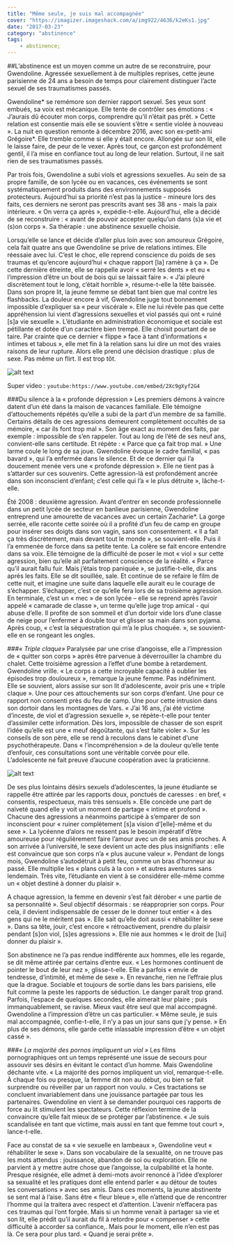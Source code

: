 ```yaml
---
title: "Même seule, je suis mal accompagnée"
cover: "https://imagizer.imageshack.com/a/img922/4636/k2eKs1.jpg"
date: "2017-03-23"
category: "abstinence"
tags:
    - abstinence;
---
```

##L’abstinence est un moyen comme un autre de se reconstruire, pour Gwendoline. Agressée sexuellement à de multiples reprises, cette jeune parisienne de 24 ans a besoin de temps pour clairement distinguer l’acte sexuel de ses traumatismes passés.

Gwendoline* se remémore son dernier rapport sexuel. Ses yeux sont embués, sa voix est mécanique. Elle tente de contrôler ses émotions : « J’aurais dû écouter mon corps, comprendre qu’il n’était pas prêt. » Cette relation est consentie mais elle se souvient s’être « sentie violée à nouveau ». La nuit en question remonte à décembre 2016, avec son ex-petit-ami Grégoire*. Elle tremble comme si elle y était encore. Allongée sur son lit, elle le laisse faire, de peur de le vexer. Après tout, ce garçon est profondément gentil, il l’a mise en confiance tout au long de leur relation. Surtout, il ne sait rien de ses traumatismes passés.

Par trois fois, Gwendoline a subi viols et agressions sexuelles. Au sein de sa propre famille, de son lycée ou en vacances, ces événements se sont systématiquement produits dans des environnements supposés protecteurs. Aujourd’hui sa priorité n’est pas la justice -  mineure lors des faits, ces derniers ne seront pas prescrits avant ses 38 ans -  mais la paix intérieure. « On verra ça après », expédie-t-elle. Aujourd’hui, elle a décidé de se reconstruire : « avant de pouvoir accepter quelqu’un dans (s)a vie et (s)on corps ». Sa thérapie : une abstinence sexuelle choisie.

Lorsqu’elle se lance et décide d’aller plus loin avec son amoureux Grégoire, cela fait quatre ans que Gwendoline se prive de relations intimes. Elle réessaie avec lui. C’est le choc, elle reprend conscience du poids de ses traumas et qu’encore aujourd’hui « chaque rapport [la] ramène à ça ». De cette dernière étreinte, elle se rappelle avoir « serré les dents » et eu « l’impression d’être un bout de bois qui se laissait faire ». « J’ai pleuré discrètement tout le long, c’était horrible », résume-t-elle la tête baissée. Dans son propre lit, la jeune femme se débat tant bien que mal contre les flashbacks. La douleur encore à vif, Gwendoline juge tout bonnement impossible d’expliquer sa « peur viscérale ». Elle ne lui révèle pas que cette appréhension lui vient d’agressions sexuelles et viol passés qui ont « ruiné [s]a vie sexuelle ». L’étudiante en administration économique et sociale est pétillante et dotée d’un caractère bien trempé. Elle choisit pourtant de se taire. Par crainte que ce dernier « flippe » face à tant d’informations « intimes et tabous », elle met fin à la relation sans lui dire un mot des vraies raisons de leur rupture. Alors elle prend une décision drastique : plus de sexe. Pas même un flirt. Il est trop tôt.  


![alt text](https://imagizer.imageshack.us/a/img923/5594/PzX1vo.jpg "Je suis une imageeeeee")

Super video :
`youtube:https://www.youtube.com/embed/2Xc9gXyf2G4`

###Du silence à la « profonde dépression »
Les premiers démons à vaincre datent d’un été dans la maison de vacances familiale. Elle témoigne d’attouchements répétés qu’elle a subi de la part d’un membre de sa famille. Certains détails de ces agressions demeurent complètement occultés de sa mémoire, « car ils font trop mal ». Son âge exact au moment des faits, par exemple : impossible de s’en rappeler. Tout au long de l’été de ses neuf ans, convient-elle sans certitude. Et répète : « Parce que ça fait trop mal. » Une larme coule le long de sa joue. Gwendoline évoque le cadre familial, « pas bavard », qui l’a enfermée dans le silence. Et de ce dernier qui l’a doucement menée vers une « profonde dépression ». Elle ne tient pas à s’attarder sur ces souvenirs. Cette agression-là est profondément ancrée dans son inconscient d’enfant; c’est celle qui l’a « le plus détruite », lâche-t-elle.

Été 2008 : deuxième agression. Avant d’entrer en seconde professionnelle dans un petit lycée de secteur en banlieue parisienne, Gwendoline entreprend une amourette de vacances avec un certain Zacharie*. La gorge serrée, elle raconte cette soirée où il a profité d’un feu de camp en groupe pour insérer ses doigts dans son vagin, sans son consentement. « Il a fait ça très discrètement, mais devant tout le monde », se souvient-elle. Puis il l’a emmenée de force dans sa petite tente. La colère se fait encore entendre dans sa voix. Elle témoigne de la difficulté de poser le mot « viol » sur cette agression, bien qu’elle ait parfaitement conscience de la réalité. « Parce qu’il aurait fallu fuir. Mais j’étais trop paniquée », se justifie-t-elle, dix ans après les faits. Elle se dit souillée, sale. Et continue de se refaire le film de cette nuit, et imagine une suite dans laquelle elle aurait eu le courage de s’échapper. S’échapper, c’est ce qu’elle fera lors de sa troisième agression. En terminale, c’est un « mec » de son lycée – elle se reprend après l’avoir appelé « camarade de classe », un terme qu’elle juge trop amical - qui abuse d’elle. Il profite de son sommeil et d’un dortoir vide lors d’une classe de neige pour l’enfermer à double tour et glisser sa main dans son pyjama. Après coup, « c’est la séquestration qui m’a le plus choquée. », se souvient-elle en se rongeant les ongles.


###*« Triple claque»*
Paralysée par une crise d’angoisse, elle a l’impression de « quitter son corps » après être parvenue à déverrouiller la chambre du chalet. Cette troisième agression a l’effet d’une bombe à retardement. Gwendoline vrille. « Le corps a cette incroyable capacité à oublier les épisodes trop douloureux », remarque la jeune femme. Pas indéfiniment. Elle se souvient, alors assise sur son lit d’adolescente, avoir pris une « triple claque ». Une pour ces attouchements sur son corps d’enfant. Une pour ce rapport non consenti près du feu de camp. Une pour cette intrusion dans son dortoir dans les montagnes de Vars. « J’ai 16 ans, j’ai été victime d’inceste, de viol et d’agression sexuelle », se répète-t-elle pour tenter d’assimiler cette information. Dès lors, impossible de chasser de son esprit l’idée qu’elle est une « meuf dégoûtante, qui s’est faite violer ». Sur les conseils de son père, elle se rend à reculons dans le cabinet d’une psychothérapeute. Dans « l’incompréhension » de la douleur qu’elle tente d’enfouir, ces consultations sont une véritable corvée pour elle. L’adolescente ne fait preuve d’aucune coopération avec la praticienne.

![alt text](https://imagizer.imageshack.com/a/img924/2591/EI2GAh.jpg "La triple claque")

De ses plus lointains désirs sexuels d’adolescentes, la jeune étudiante se rappelle être attirée par les rapports doux, ponctués de caresses : en bref, « consentis, respectueux, mais très sensuels ». Elle concède une part de naïveté quand elle y voit un moment de partage « intime et profond ». Chacune des agressions a néanmoins participé à s’emparer de son inconscient pour « ruiner complètement [s]a vision d’[elle]-même et du sexe ». La lycéenne d’alors ne ressent pas le besoin impératif d’être amoureuse pour régulièrement faire l’amour avec un de ses amis proches. A son arrivée à l’université, le sexe devient un acte des plus insignifiants : elle est convaincue que son corps n’a « plus aucune valeur ». Pendant de longs mois, Gwendoline s’autodétruit à petit feu, comme un bras d’honneur au passé. Elle multiplie les « plans culs à la con » et autres aventures sans lendemain. Très vite, l’étudiante en vient à se considérer elle-même comme un « objet destiné à donner du plaisir ».

A chaque agression, la femme en devenir s’est fait dérober « une partie de sa personnalité ». Seul objectif désormais : se réapproprier son corps. Pour cela, il devient indispensable de cesser de le donner tout entier « à des gens qui ne le méritent pas ». Elle sait qu’elle doit aussi « réhabiliter le sexe ». Dans sa tête, jouir, c’est encore « rétroactivement, prendre du plaisir pendant [s]on viol, [s]es agressions ». Elle nie aux hommes « le droit de [lui] donner du plaisir ».

Son abstinence ne l’a pas rendue indifférente aux hommes, elle les regarde, se dit même attirée par certains d’entre eux. « Les hormones continuent de pointer le bout de leur nez », glisse-t-elle. Elle a parfois « envie de tendresse, d’intimité, et même de sexe ». En revanche, rien ne l’effraie plus que la drague. Sociable et toujours de sortie dans les bars parisiens, elle fuit comme la peste les rapports de séduction. Le danger paraît trop grand. Parfois, l’espace de quelques secondes, elle aimerait leur plaire ; puis immanquablement, se ravise. Mieux vaut être seul que mal accompagné. Gwendoline a l’impression d’être un cas particulier. « Même seule, je suis mal accompagnée, confie-t-elle, il n’y a pas un jour sans que j’y pense. » En plus de ses démons, elle garde cette inlassable impression d’être « un objet cassé ».  



###*« La majorité des pornos impliquent un viol »*
Les films pornographiques ont un temps représenté une issue de secours pour assouvir ses désirs en évitant le contact d’un homme. Mais Gwendoline déchante vite. « La majorité des pornos impliquent un viol, remarque-t-elle. À chaque fois ou presque, la femme dit non au début, ou bien se fait surprendre ou réveiller par un rapport non voulu. » Ces tractations se concluent invariablement dans une jouissance partagée par tous les partenaires. Gwendoline en vient à se demander pourquoi ces rapports de force au lit stimulent les spectateurs. Cette réflexion termine de la convaincre qu’elle fait mieux de se protéger par l’abstinence. «  Je suis scandalisée en tant que victime, mais aussi en tant que femme tout court », lance-t-elle.

Face au constat de sa « vie sexuelle en lambeaux », Gwendoline veut « réhabiliter le sexe ». Dans son vocabulaire de la sexualité, on ne trouve pas les mots attendus : jouissance, abandon de soi ou exploration. Elle ne parvient à y mettre autre chose que l’angoisse, la culpabilité et la honte. Presque résignée, elle admet à demi-mots avoir renoncé à l’idée d’explorer sa sexualité et les pratiques dont elle entend parler « au détour de toutes les conversations » avec ses amis. Dans ces moments, la jeune abstinente se sent mal à l’aise. Sans être « fleur bleue », elle n’attend que de rencontrer l’homme qui la traitera avec respect et d’attention. L’avenir n’effacera pas ces traumas qui l’ont forgée. Mais si un homme venait à partager sa vie et son lit, elle prédit qu’il aurait du fil à retordre pour « compenser » cette difficulté à accorder sa confiance,. Mais pour le moment, elle n’en est pas là. Ce sera pour plus tard. « Quand je serai prête ».
